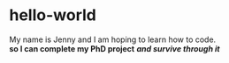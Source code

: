 # hello-world

My name is Jenny and I am hoping to learn how to code. <br>
__so I can complete my PhD project__
___and survive through it___
